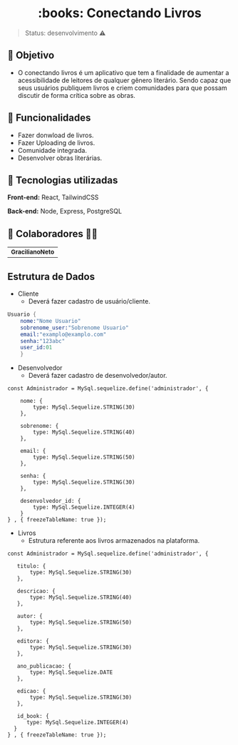 <h1 align="center"> :books: Conectando Livros </h1>

> Status: desenvolvimento ⚠️
## :pushpin: Objetivo
* O conectando livros é um aplicativo que tem a finalidade de aumentar a acessibilidade de leitores de qualquer gênero literário. Sendo capaz que seus usuários publiquem livros e criem comunidades para que possam discutir de forma crítica sobre as obras.

## :pushpin: Funcionalidades 
* Fazer donwload de livros.
* Fazer Uploading de livros.
* Comunidade integrada.
* Desenvolver obras literárias.


## :pushpin: Tecnologias utilizadas 
**Front-end:** React, TailwindCSS

**Back-end:** Node, Express, PostgreSQL

## :handshake: Colaboradores :man_technologist:
<table>
  <tr>
    <td align="center">
      <a href="https://github.com/Graciliano-Neto">
        <sub>
          <b>GracilianoNeto</b>
        </sub>
      </a>
    </td>
  </tr>
</table>

 ## Estrutura de Dados
- Cliente
  - Deverá fazer cadastro de usuário/cliente.
  
```s
Usuario {
    nome:"Nome Usuario"
    sobrenome_user:"Sobrenome Usuario"
    email:"examplo@examplo.com"
    senha:"123abc"
    user_id:01   
    }

```

- Desenvolvedor
  - Deverá fazer cadastro de desenvolvedor/autor.

~~~~MySql
const Administrador = MySql.sequelize.define('administrador', {

    nome: {
        type: MySql.Sequelize.STRING(30)
    },

    sobrenome: {
        type: MySql.Sequelize.STRING(40)
    },

    email: {
        type: MySql.Sequelize.STRING(50)
    },

    senha: {
        type: MySql.Sequelize.STRING(30)
    },
    
    desenvolvedor_id: {
        type: MySql.Sequelize.INTEGER(4)
    }
} , { freezeTableName: true });
~~~~

- Livros
  - Estrutura referente aos livros armazenados na plataforma.
 
 ~~~~MySql
const Administrador = MySql.sequelize.define('administrador', {

    titulo: {
        type: MySql.Sequelize.STRING(30)
    },

    descricao: {
        type: MySql.Sequelize.STRING(40)
    },

    autor: {
        type: MySql.Sequelize.STRING(50)
    },

    editora: {
        type: MySql.Sequelize.STRING(30)
    },
    
    ano_publicacao: {
        type: MySql.Sequelize.DATE
    },
    
    edicao: {
        type: MySql.Sequelize.STRING(30)
    },
    
    id_book: {
       type: MySql.Sequelize.INTEGER(4)
   }
} , { freezeTableName: true });
~~~~
